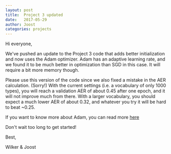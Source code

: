```yaml
---
layout: post
title:  Project 3 updated 
date:   2017-05-29
author: Joost
categories: projects
---
```


Hi everyone,

We've pushed an update to the Project 3 code that adds better initialization and now uses the Adam optimizer. Adam has an adaptive learning rate, and we found it to be much better in optimization than SGD in this case. It will require a bit more memory though.

Please use this version of the code since we also fixed a mistake in the AER calculation. (Sorry!) With the current settings (i.e. a vocabulary of only 1000 types), you will reach a validation AER of about 0.45 after one epoch, and it will not improve much from there. With a larger vocabulary, you should expect a much lower AER of about 0.32, and whatever you try it will be hard to beat  ~0.25.

If you want to know more about Adam, you can read more [here](https://arxiv.org/abs/1412.6980)

Don't wait too long to get started!

Best,

Wilker & Joost

